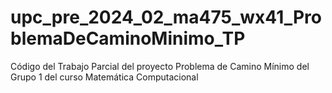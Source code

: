 # upc_pre_2024_02_ma475_wx41_ProblemaDeCaminoMinimo_TP
Código del Trabajo Parcial del proyecto Problema de Camino Mínimo del Grupo 1 del curso Matemática Computacional

